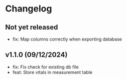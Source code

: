 # Changelog

## Not yet released

- fix: Map columns correctly when exporting database

## v1.1.0 (09/12/2024)

- fix: Fix check for existing db file
- feat: Store vitals in measurement table
